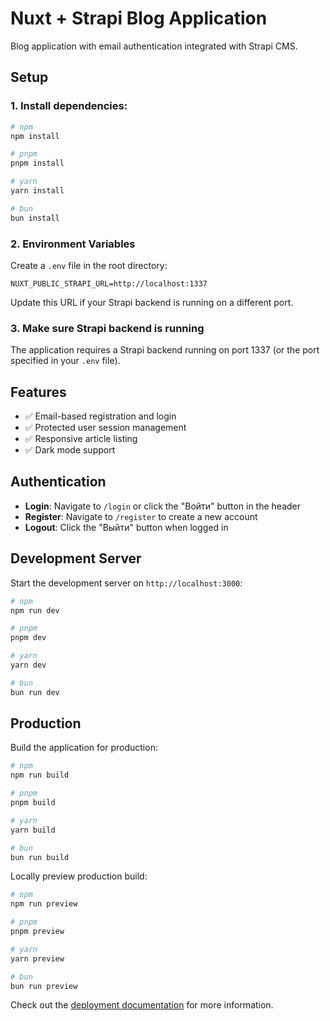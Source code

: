 # Nuxt + Strapi Blog Application

Blog application with email authentication integrated with Strapi CMS.

## Setup

### 1. Install dependencies:

```bash
# npm
npm install

# pnpm
pnpm install

# yarn
yarn install

# bun
bun install
```

### 2. Environment Variables

Create a `.env` file in the root directory:

```env
NUXT_PUBLIC_STRAPI_URL=http://localhost:1337
```

Update this URL if your Strapi backend is running on a different port.

### 3. Make sure Strapi backend is running

The application requires a Strapi backend running on port 1337 (or the port specified in your `.env` file).

## Features

- ✅ Email-based registration and login
- ✅ Protected user session management
- ✅ Responsive article listing
- ✅ Dark mode support

## Authentication

- **Login**: Navigate to `/login` or click the "Войти" button in the header
- **Register**: Navigate to `/register` to create a new account
- **Logout**: Click the "Выйти" button when logged in

## Development Server

Start the development server on `http://localhost:3000`:

```bash
# npm
npm run dev

# pnpm
pnpm dev

# yarn
yarn dev

# bun
bun run dev
```

## Production

Build the application for production:

```bash
# npm
npm run build

# pnpm
pnpm build

# yarn
yarn build

# bun
bun run build
```

Locally preview production build:

```bash
# npm
npm run preview

# pnpm
pnpm preview

# yarn
yarn preview

# bun
bun run preview
```

Check out the [deployment documentation](https://nuxt.com/docs/getting-started/deployment) for more information.
